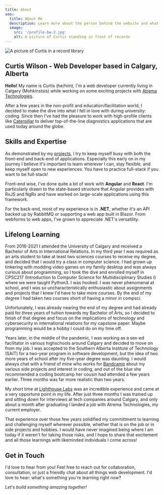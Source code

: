```yaml
---
title: About
seo:
  title: About Me
  description: Learn more about the person behind the website and what I do.
  image:
    src: '/profile-bw-2.jpg'
    alt: A picture of Curtis standing in front of records
---
```


![A picture of Curtis in a record library](/profile-bw-2.jpg)

## Curtis Wilson - Web Developer based in Calgary, Alberta 

**Hello!** My name is Curtis (he/him), I'm a web developer currently living in Calgary (Mohkínstsis) while working on some exciting projects with [Atrema Technologies](https://www.atrematech.com/).

After a few years in the non-profit and education/facilitation world, I decided to make the dive into what I fell in love with during university: coding. Since then I've had the pleasure to work with high-profile clients like [Caterpillar](https://www.caterpillar.com/) to deliver top-of-the-line diagnostics applications that are used today around the globe. 

## Skills and Expertise

As demonstrated by my [projects](/projects), I try to keep myself busy with both the front-end and back-end of applications. Especially this early on in my journey I believe it's important to learn wherever I can, stay flexible, and keep myself open to new experiences. You have to practice full-stack if you want to be full-stack!

Front-end wise, I've done quite a bit of work with **Angular** and **React**. I'm particularly drawn to the state-based structure that Angular provides with RxJS and NgRx and have worked on large-scale applications using this framework.

For the back-end, most of my experience is in **.NET**, whether it's an API backed up by RabbitMQ or supporting a web app built in Blazor. From webforms to web apps, I've grown to appreciate .NET's versatility.

## Lifelong Learning

From 2016-2021 I attended the University of Calgary and received a Bachelor of Arts in International Relations. In my third year I was required as an arts student to take at least two sciences courses to receive my degree, and decided that I would try a class in computer science. I had grown up tinkering with modding video games on my family desktop and was always curious about programming, so I took the dive and enrolled myself in CPSC217 (Introduction to Computer Science for Multidisciplinary Studies I) where we were taught Python3. I was hooked. I was never phenomenal at school, and I was so uncharacteristically enthusiastic about assignments and projects that I knew I'd have to take more courses. By the end of my degree I had taken two courses short of having a minor in compsci.

Unfortunately, I was already nearing the end of my degree and had already paid for three years of tuition towards my Bachelor of Arts, so I decided to finish of that degree and focus on the implications of technology and cybersecurity in international relations for my capstone paper. Maybe programming would be a hobby I could do on my time off.

Years later, in the middle of the pandemic, I was working as a sex-ed facilitator in various highschools around Calgary and decided to move on from my job. I was accepted to the Southern Alberta Institute of Technology (SAIT) for a two-year program in software development, but the idea of two more years of school after my five-year degree was daunting. I would always chat with a friend of mine who works for [Bandcamp](https://bandcamp.com/) about my various side projects and interest in coding, and out of the blue she recommended a coding bootcamp her cousin had attended a few years earlier. Three months was far more realistic than two years.

My short time at [Lighthouse Labs](https://www.lighthouselabs.ca/) was an incredible experience and came at a very opportune point in my life. After just three months I was trained up and sitting down for interviews at tech companies around Calgary, and only about a month after graduating I landed a job with Atrema Technologies, my current employer.

That experience over those few years solidified my committment to learning and challenging myself wherever possible, whether that is on the job or in side projects and hobbies. I would have never imagined being where I am today if it weren't for taking those risks, and I hope to share that excitement and all those learnings with likeminded individuals I come across!

## Get in Touch

I'd love to hear from you! Feel free to reach out for collaboration, consultation, or just a friendly chat about all things web development. I'd love to hear: what's something you're learning right now?

_Let's build something amazing together!_
